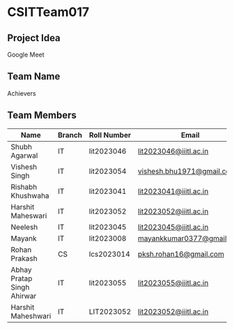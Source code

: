 # CSITTeam017

## Project Idea

Google Meet
## Team Name

Achievers

## Team Members

| Name                     | Branch | Roll Number | Email                           | GitHub ID  |
|--------------------------|--------|-------------|---------------------------------|------------|
| Shubh Agarwal            | IT   | lit2023046  | lit2023046@iiitl.ac.in           | Shubhf18425 |
| Vishesh Singh            | IT   | lit2023054  | vishesh.bhu1971@gmail.com           | notvishesh |
| Rishabh Khushwaha        | IT   | lit2023041  | lit2023041@iiitl.ac.in         | Rishabhkushwaha7 |
| Harshit Maheswari        | IT   | lit2023052  | lit2023052@iiitl.ac.in           | [GitHub ID] |
| Neelesh                  | IT   | lit2023045  | lit2023045@iiitl.ac.in           | Neelesh19634 |
| Mayank                   | IT   | lit2023008  | mayankkumar0377@gmail.com        | mayank0377 |
| Rohan Prakash            | CS   | lcs2023014  | pksh.rohan16@gmail.com           | prakashrohan |
| Abhay Pratap Singh Ahirwar | IT | lit2023055 | lit2023055@iiitl.ac.in            | [GitHub ID] |
| Harshit Maheshwari       | IT | LIT2023052    | lit2023052@iiitl.ac.in           | Harshit78228 |
